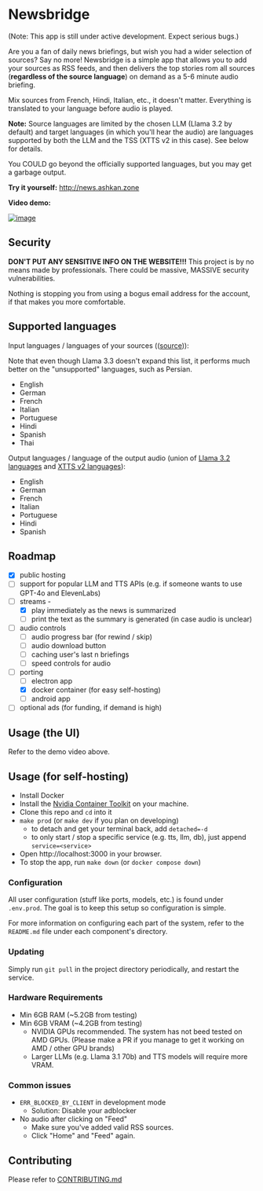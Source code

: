 # Newsbridge
(Note: This app is still under active development. Expect serious bugs.)

Are you a fan of daily news briefings, but wish you had a wider selection of
sources? Say no more! Newsbridge is a simple app that allows you to add your
sources as RSS feeds, and then delivers the top stories rom all sources 
(**regardless of the source language**) on demand as a 5-6 minute audio 
briefing.

Mix sources from French, Hindi, Italian, etc., it doesn't matter.
Everything is translated to your language before audio is played.

**Note:** Source languages are limited by the chosen LLM (Llama 3.2 by default)
and target languages (in which you'll hear the audio) are languages supported
by both the LLM and the TSS (XTTS v2 in this case).
See below for details. 

You COULD go beyond the officially supported languages,
but you may get a garbage output.

**Try it yourself:** http://news.ashkan.zone

**Video demo:**

[![image](https://github.com/user-attachments/assets/ee8288b9-fd88-4901-ac7b-60b2c1a92ce7)](https://youtu.be/OtwY-ry_MwY)

## Security
**DON'T PUT ANY SENSITIVE INFO ON THE WEBSITE!!!** This project is by no means
made by professionals. There could be massive, MASSIVE security vulnerabilities.

Nothing is stopping you from using a bogus email address for the account, if 
that makes you more comfortable.

## Supported languages
Input languages / languages of your sources (([source](https://ollama.com/library/llama3.2))):

Note that even though Llama 3.3 doesn't expand this list, it performs much 
better on the "unsupported" languages, such as Persian.
- English
- German
- French
- Italian
- Portuguese
- Hindi
- Spanish
- Thai

Output languages / language of the output audio (union of [Llama 3.2 languages](https://ollama.com/library/llama3.2) and [XTTS v2 languages](https://coqui-tts.readthedocs.io/en/latest/models/xtts.html#languages)):
- English
- German
- French
- Italian
- Portuguese
- Hindi
- Spanish

## Roadmap
- [x] public hosting
- [ ] support for popular LLM and TTS APIs (e.g. if someone wants to use GPT-4o and ElevenLabs)
- [ ] streams - 
  - [x] play immediately as the news is summarized
  - [ ] print the text as the summary is generated (in case audio is unclear)
- [ ] audio controls
  - [ ] audio progress bar (for rewind / skip)
  - [ ] audio download button
  - [ ] caching user's last n briefings
  - [ ] speed controls for audio
- [ ] porting
  - [ ] electron app
  - [x] docker container (for easy self-hosting)
  - [ ] android app
- [ ] optional ads (for funding, if demand is high)

## Usage (the UI)
Refer to the demo video above.

## Usage (for self-hosting)
- Install Docker
- Install the [Nvidia Container Toolkit](https://docs.nvidia.com/datacenter/cloud-native/container-toolkit/latest/install-guide.html) on your machine.
- Clone this repo and `cd` into it
- `make prod` (or `make dev` if you plan on developing)
  - to detach and get your terminal back, add `detached=-d`
  - to only start / stop a specific service (e.g. tts, llm, db), just append `service=<service>`
- Open http://localhost:3000 in your browser.
- To stop the app, run `make down` (or `docker compose down`)

### Configuration
All user configuration (stuff like ports, models, etc.) is found under `.env.prod`. The goal is to keep this setup so configuration is simple.

For more information on configuring each part of the system, refer to the `README.md` file under each component's directory.

### Updating
Simply run `git pull` in the project directory periodically, and restart the service.

### Hardware Requirements
- Min 6GB RAM (~5.2GB from testing)
- Min 6GB VRAM (~4.2GB from testing)
  - NVIDIA GPUs recommended. The system has not beed tested on AMD GPUs. (Please make a PR if you manage to get it working on AMD / other GPU brands)
  - Larger LLMs (e.g. Llama 3.1 70b) and TTS models will require more VRAM.

### Common issues
- `ERR_BLOCKED_BY_CLIENT` in development mode
  - Solution: Disable your adblocker
- No audio after clicking on "Feed"
  - Make sure you've added valid RSS sources.
  - Click "Home" and "Feed" again.

## Contributing
Please refer to [CONTRIBUTING.md](CONTRIBUTING.md)
